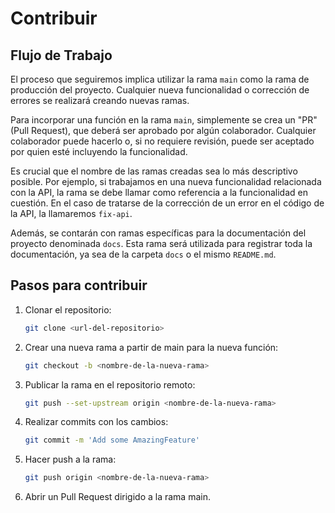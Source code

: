 # Contribuir

## Flujo de Trabajo

El proceso que seguiremos implica utilizar la rama `main` como la rama de producción del proyecto. Cualquier nueva funcionalidad o corrección de errores se realizará creando nuevas ramas.

Para incorporar una función en la rama `main`, simplemente se crea un "PR" (Pull Request), que deberá ser aprobado por algún colaborador. Cualquier colaborador puede hacerlo o, si no requiere revisión, puede ser aceptado por quien esté incluyendo la funcionalidad.

Es crucial que el nombre de las ramas creadas sea lo más descriptivo posible. Por ejemplo, si trabajamos en una nueva funcionalidad relacionada con la API, la rama se debe llamar como referencia a la funcionalidad en cuestión. En el caso de tratarse de la corrección de un error en el código de la API, la llamaremos `fix-api`.

Además, se contarán con ramas específicas para la documentación del proyecto denominada `docs`. Esta rama será utilizada para registrar toda la documentación, ya sea de la carpeta `docs` o el mismo `README.md`.

## Pasos para contribuir

1. Clonar el repositorio:

   ```bash
   git clone <url-del-repositorio>
   ```

2. Crear una nueva rama a partir de main para la nueva función:

   ```bash
   git checkout -b <nombre-de-la-nueva-rama>
   ```

3. Publicar la rama en el repositorio remoto:

   ```bash
   git push --set-upstream origin <nombre-de-la-nueva-rama>
   ```

4. Realizar commits con los cambios:

   ```bash
   git commit -m 'Add some AmazingFeature'
   ```

5. Hacer push a la rama:

   ```bash
   git push origin <nombre-de-la-nueva-rama>
   ```

6. Abrir un Pull Request dirigido a la rama main.
